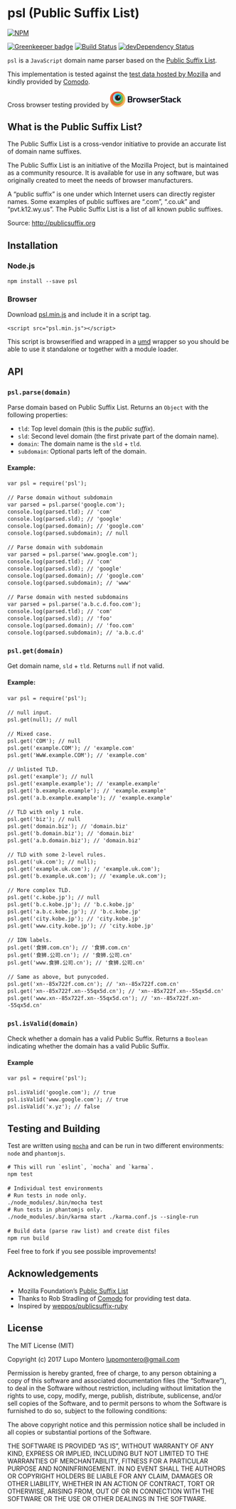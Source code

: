 psl (Public Suffix List)
========================

[![NPM](https://nodei.co/npm/psl.png?downloads=true&downloadRank=true)](https://nodei.co/npm/psl/)

[![Greenkeeper badge](https://badges.greenkeeper.io/lupomontero/psl.svg)](https://greenkeeper.io/) [![Build Status](https://travis-ci.org/lupomontero/psl.svg?branch=master)](https://travis-ci.org/lupomontero/psl) [![devDependency Status](https://david-dm.org/lupomontero/psl/dev-status.png)](https://david-dm.org/lupomontero/psl#info=devDependencies)

`psl` is a `JavaScript` domain name parser based on the [Public Suffix List](https://publicsuffix.org/).

This implementation is tested against the [test data hosted by Mozilla](http://mxr.mozilla.org/mozilla-central/source/netwerk/test/unit/data/test_psl.txt?raw=1) and kindly provided by [Comodo](https://www.comodo.com/).

Cross browser testing provided by [<img src="./browserstack-logo.svg" alt="BrowserStack" width="160" />](https://www.browserstack.com/)

What is the Public Suffix List?
-------------------------------

The Public Suffix List is a cross-vendor initiative to provide an accurate list of domain name suffixes.

The Public Suffix List is an initiative of the Mozilla Project, but is maintained as a community resource. It is available for use in any software, but was originally created to meet the needs of browser manufacturers.

A “public suffix” is one under which Internet users can directly register names. Some examples of public suffixes are “.com”, “.co.uk” and “pvt.k12.wy.us”. The Public Suffix List is a list of all known public suffixes.

Source: http://publicsuffix.org

Installation
------------

### Node.js

    npm install --save psl

### Browser

Download [psl.min.js](https://raw.githubusercontent.com/lupomontero/psl/master/dist/psl.min.js) and include it in a script tag.

    <script src="psl.min.js"></script>

This script is browserified and wrapped in a [umd](https://github.com/umdjs/umd) wrapper so you should be able to use it standalone or together with a module loader.

API
---

### `psl.parse(domain)`

Parse domain based on Public Suffix List. Returns an `Object` with the following properties:

-   `tld`: Top level domain (this is the *public suffix*).
-   `sld`: Second level domain (the first private part of the domain name).
-   `domain`: The domain name is the `sld` + `tld`.
-   `subdomain`: Optional parts left of the domain.

#### Example:

    var psl = require('psl');

    // Parse domain without subdomain
    var parsed = psl.parse('google.com');
    console.log(parsed.tld); // 'com'
    console.log(parsed.sld); // 'google'
    console.log(parsed.domain); // 'google.com'
    console.log(parsed.subdomain); // null

    // Parse domain with subdomain
    var parsed = psl.parse('www.google.com');
    console.log(parsed.tld); // 'com'
    console.log(parsed.sld); // 'google'
    console.log(parsed.domain); // 'google.com'
    console.log(parsed.subdomain); // 'www'

    // Parse domain with nested subdomains
    var parsed = psl.parse('a.b.c.d.foo.com');
    console.log(parsed.tld); // 'com'
    console.log(parsed.sld); // 'foo'
    console.log(parsed.domain); // 'foo.com'
    console.log(parsed.subdomain); // 'a.b.c.d'

### `psl.get(domain)`

Get domain name, `sld` + `tld`. Returns `null` if not valid.

#### Example:

    var psl = require('psl');

    // null input.
    psl.get(null); // null

    // Mixed case.
    psl.get('COM'); // null
    psl.get('example.COM'); // 'example.com'
    psl.get('WwW.example.COM'); // 'example.com'

    // Unlisted TLD.
    psl.get('example'); // null
    psl.get('example.example'); // 'example.example'
    psl.get('b.example.example'); // 'example.example'
    psl.get('a.b.example.example'); // 'example.example'

    // TLD with only 1 rule.
    psl.get('biz'); // null
    psl.get('domain.biz'); // 'domain.biz'
    psl.get('b.domain.biz'); // 'domain.biz'
    psl.get('a.b.domain.biz'); // 'domain.biz'

    // TLD with some 2-level rules.
    psl.get('uk.com'); // null);
    psl.get('example.uk.com'); // 'example.uk.com');
    psl.get('b.example.uk.com'); // 'example.uk.com');

    // More complex TLD.
    psl.get('c.kobe.jp'); // null
    psl.get('b.c.kobe.jp'); // 'b.c.kobe.jp'
    psl.get('a.b.c.kobe.jp'); // 'b.c.kobe.jp'
    psl.get('city.kobe.jp'); // 'city.kobe.jp'
    psl.get('www.city.kobe.jp'); // 'city.kobe.jp'

    // IDN labels.
    psl.get('食狮.com.cn'); // '食狮.com.cn'
    psl.get('食狮.公司.cn'); // '食狮.公司.cn'
    psl.get('www.食狮.公司.cn'); // '食狮.公司.cn'

    // Same as above, but punycoded.
    psl.get('xn--85x722f.com.cn'); // 'xn--85x722f.com.cn'
    psl.get('xn--85x722f.xn--55qx5d.cn'); // 'xn--85x722f.xn--55qx5d.cn'
    psl.get('www.xn--85x722f.xn--55qx5d.cn'); // 'xn--85x722f.xn--55qx5d.cn'

### `psl.isValid(domain)`

Check whether a domain has a valid Public Suffix. Returns a `Boolean` indicating whether the domain has a valid Public Suffix.

#### Example

    var psl = require('psl');

    psl.isValid('google.com'); // true
    psl.isValid('www.google.com'); // true
    psl.isValid('x.yz'); // false

Testing and Building
--------------------

Test are written using [`mocha`](https://mochajs.org/) and can be run in two different environments: `node` and `phantomjs`.

    # This will run `eslint`, `mocha` and `karma`.
    npm test

    # Individual test environments
    # Run tests in node only.
    ./node_modules/.bin/mocha test
    # Run tests in phantomjs only.
    ./node_modules/.bin/karma start ./karma.conf.js --single-run

    # Build data (parse raw list) and create dist files
    npm run build

Feel free to fork if you see possible improvements!

Acknowledgements
----------------

-   Mozilla Foundation’s [Public Suffix List](https://publicsuffix.org/)
-   Thanks to Rob Stradling of [Comodo](https://www.comodo.com/) for providing test data.
-   Inspired by [weppos/publicsuffix-ruby](https://github.com/weppos/publicsuffix-ruby)

License
-------

The MIT License (MIT)

Copyright (c) 2017 Lupo Montero <a href="mailto:lupomontero@gmail.com" class="email">lupomontero@gmail.com</a>

Permission is hereby granted, free of charge, to any person obtaining a copy of this software and associated documentation files (the “Software”), to deal in the Software without restriction, including without limitation the rights to use, copy, modify, merge, publish, distribute, sublicense, and/or sell copies of the Software, and to permit persons to whom the Software is furnished to do so, subject to the following conditions:

The above copyright notice and this permission notice shall be included in all copies or substantial portions of the Software.

THE SOFTWARE IS PROVIDED “AS IS”, WITHOUT WARRANTY OF ANY KIND, EXPRESS OR IMPLIED, INCLUDING BUT NOT LIMITED TO THE WARRANTIES OF MERCHANTABILITY, FITNESS FOR A PARTICULAR PURPOSE AND NONINFRINGEMENT. IN NO EVENT SHALL THE AUTHORS OR COPYRIGHT HOLDERS BE LIABLE FOR ANY CLAIM, DAMAGES OR OTHER LIABILITY, WHETHER IN AN ACTION OF CONTRACT, TORT OR OTHERWISE, ARISING FROM, OUT OF OR IN CONNECTION WITH THE SOFTWARE OR THE USE OR OTHER DEALINGS IN THE SOFTWARE.
